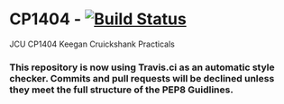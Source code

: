 # CP1404 - [![Build Status](https://travis-ci.com/Keegan-Cruickshank/CP1404.svg?branch=master)](https://travis-ci.com/Keegan-Cruickshank/CP1404)
JCU CP1404 Keegan Cruickshank Practicals

### This repository is now using Travis.ci as an automatic style checker. Commits and pull requests will be declined unless they meet the full structure of the PEP8 Guidlines.
